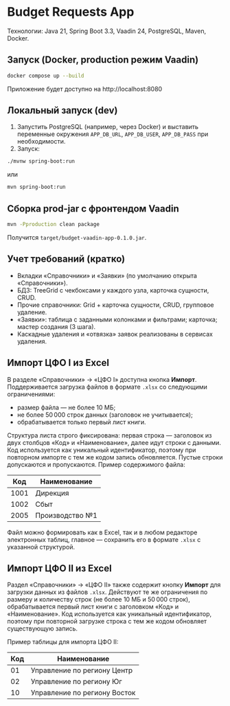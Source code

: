 # Budget Requests App

Технологии: Java 21, Spring Boot 3.3, Vaadin 24, PostgreSQL, Maven, Docker.

## Запуск (Docker, production режим Vaadin)
```bash
docker compose up --build
```
Приложение будет доступно на http://localhost:8080

## Локальный запуск (dev)
1) Запустить PostgreSQL (например, через Docker) и выставить переменные окружения `APP_DB_URL`, `APP_DB_USER`, `APP_DB_PASS` при необходимости.
2) Запуск:
```bash
./mvnw spring-boot:run
```
или
```bash
mvn spring-boot:run
```

## Сборка prod-jar c фронтендом Vaadin
```bash
mvn -Pproduction clean package
```
Получится `target/budget-vaadin-app-0.1.0.jar`.

## Учет требований (кратко)
- Вкладки «Справочники» и «Заявки» (по умолчанию открыта «Справочники»).
- БДЗ: TreeGrid c чекбоксами у каждого узла, карточка сущности, CRUD.
- Прочие справочники: Grid + карточка сущности, CRUD, групповое удаление.
- «Заявки»: таблица с заданными колонками и фильтрами; карточка; мастер создания (3 шага).
- Каскадные удаления и «отвязка» заявок реализованы в сервисах удаления.

## Импорт ЦФО I из Excel
В разделе «Справочники» → «ЦФО I» доступна кнопка **Импорт**. Поддерживается загрузка файлов в формате `.xlsx`
со следующими ограничениями:

- размер файла — не более 10 МБ;
- не более 50 000 строк данных (заголовок не учитывается);
- обрабатывается только первый лист книги.

Структура листа строго фиксирована: первая строка — заголовок из двух столбцов «Код» и «Наименование»,
далее идут строки с данными. Код используется как уникальный идентификатор, поэтому при повторном импорте
с тем же кодом запись обновляется. Пустые строки допускаются и пропускаются. Пример содержимого файла:

| Код  | Наименование     |
|------|------------------|
| 1001 | Дирекция         |
| 1002 | Сбыт             |
| 2005 | Производство №1 |

Файл можно формировать как в Excel, так и в любом редакторе электронных таблиц, главное — сохранить его
в формате `.xlsx` с указанной структурой.

## Импорт ЦФО II из Excel
Раздел «Справочники» → «ЦФО II» также содержит кнопку **Импорт** для загрузки данных из файлов `.xlsx`.
Действуют те же ограничения по размеру и количеству строк (не более 10 МБ и 50 000 строк),
обрабатывается первый лист книги с заголовком «Код» и «Наименование». Код используется как уникальный
идентификатор, поэтому при повторной загрузке строка с тем же кодом обновляет существующую запись.

Пример таблицы для импорта ЦФО II:

| Код  | Наименование                |
|------|-----------------------------|
| 01   | Управление по региону Центр |
| 02   | Управление по региону Юг    |
| 10   | Управление по региону Восток |
